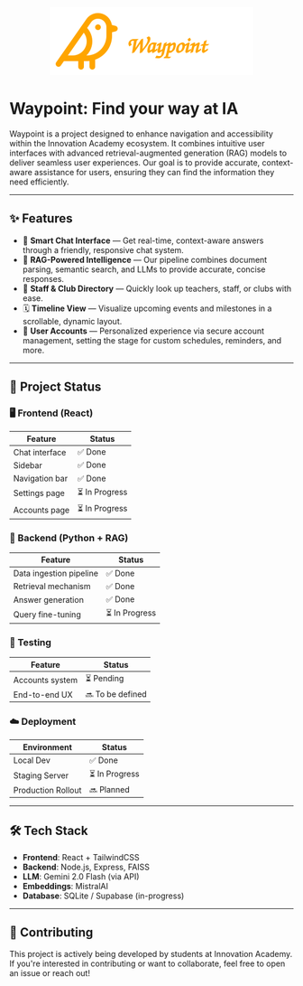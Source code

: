 <div align="center">
    <img src="public/bird.svg" alt="Bird Logo" height="120">
</div>

# Waypoint: Find your way at IA

Waypoint is a project designed to enhance navigation and accessibility within the Innovation Academy ecosystem. It combines intuitive user interfaces with advanced retrieval-augmented generation (RAG) models to deliver seamless user experiences. Our goal is to provide accurate, context-aware assistance for users, ensuring they can find the information they need efficiently.

---

## ✨ Features

- 💬 **Smart Chat Interface** — Get real-time, context-aware answers through a friendly, responsive chat system.
- 🧠 **RAG-Powered Intelligence** — Our pipeline combines document parsing, semantic search, and LLMs to provide accurate, concise responses.
- 👥 **Staff & Club Directory** — Quickly look up teachers, staff, or clubs with ease.
- 🗓️ **Timeline View** — Visualize upcoming events and milestones in a scrollable, dynamic layout.
- 🔐 **User Accounts** — Personalized experience via secure account management, setting the stage for custom schedules, reminders, and more.

---

## 📅 Project Status

### 🖥 Frontend (React)

| Feature         | Status         |
|-----------------|----------------|
| Chat interface  | ✅ Done         |
| Sidebar         | ✅ Done         |
| Navigation bar  | ✅ Done         |
| Settings page   | ⏳ In Progress |
| Accounts page   | ⏳ In Progress |

### 🧠 Backend (Python + RAG)

| Feature                 | Status         |
|-------------------------|----------------|
| Data ingestion pipeline | ✅ Done         |
| Retrieval mechanism     | ✅ Done         |
| Answer generation       | ✅ Done         |
| Query fine-tuning       | ⏳ In Progress |

### 🧪 Testing

| Feature         | Status          |
|-----------------|-----------------|
| Accounts system | ⏳ Pending       |
| End-to-end UX   | 🔜 To be defined |

### ☁️ Deployment

| Environment        | Status         |
|--------------------|----------------|
| Local Dev          | ✅ Done         |
| Staging Server     | ⏳ In Progress |
| Production Rollout | 🔜 Planned      |

---

## 🛠 Tech Stack

- **Frontend**: React + TailwindCSS
- **Backend**: Node.js, Express, FAISS
- **LLM**: Gemini 2.0 Flash (via API)
- **Embeddings**: MistralAI
- **Database**: SQLite / Supabase (in-progress)

---

## 🤝 Contributing

This project is actively being developed by students at Innovation Academy. If you're interested in contributing or want to collaborate, feel free to open an issue or reach out!
